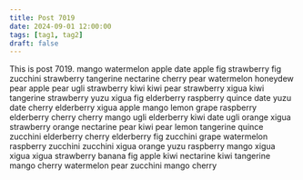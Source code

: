 ```yaml
---
title: Post 7019
date: 2024-09-01 12:00:00
tags: [tag1, tag2]
draft: false
---
```

This is post 7019.
mango
watermelon
apple
date
apple
fig
strawberry
fig
zucchini
strawberry
tangerine
nectarine
cherry
pear
watermelon
honeydew
pear
apple
pear
ugli
strawberry
kiwi
kiwi
pear
strawberry
xigua
kiwi
tangerine
strawberry
yuzu
xigua
fig
elderberry
raspberry
quince
date
yuzu
date
cherry
elderberry
xigua
apple
mango
lemon
grape
raspberry
elderberry
cherry
cherry
mango
ugli
elderberry
kiwi
date
ugli
orange
xigua
strawberry
orange
nectarine
pear
kiwi
pear
lemon
tangerine
quince
zucchini
elderberry
cherry
elderberry
fig
zucchini
grape
watermelon
raspberry
zucchini
zucchini
xigua
orange
yuzu
raspberry
mango
xigua
xigua
xigua
strawberry
banana
fig
apple
kiwi
nectarine
kiwi
tangerine
mango
cherry
watermelon
pear
zucchini
mango
cherry
